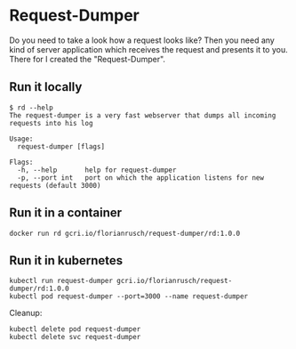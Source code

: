 # Request-Dumper

Do you need to take a look how a request looks like? Then you need any kind of server application which receives the request and presents it to you.
There for I created the "Request-Dumper".

## Run it locally

```shell
$ rd --help
The request-dumper is a very fast webserver that dumps all incoming requests into his log

Usage:
  request-dumper [flags]

Flags:
  -h, --help       help for request-dumper
  -p, --port int   port on which the application listens for new requests (default 3000)
```

## Run it in a container

```shell
docker run rd gcri.io/florianrusch/request-dumper/rd:1.0.0
```

## Run it in kubernetes

```shell
kubectl run request-dumper gcri.io/florianrusch/request-dumper/rd:1.0.0
kubectl pod request-dumper --port=3000 --name request-dumper
```

Cleanup:

```shell
kubectl delete pod request-dumper
kubectl delete svc request-dumper
```
